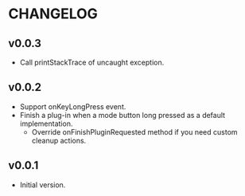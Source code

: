 # CHANGELOG

## v0.0.3

* Call printStackTrace of uncaught exception.

## v0.0.2

* Support onKeyLongPress event.
* Finish a plug-in when a mode button long pressed as a default implementation.
    * Override onFinishPluginRequested method if you need custom cleanup actions.

## v0.0.1

* Initial version.

